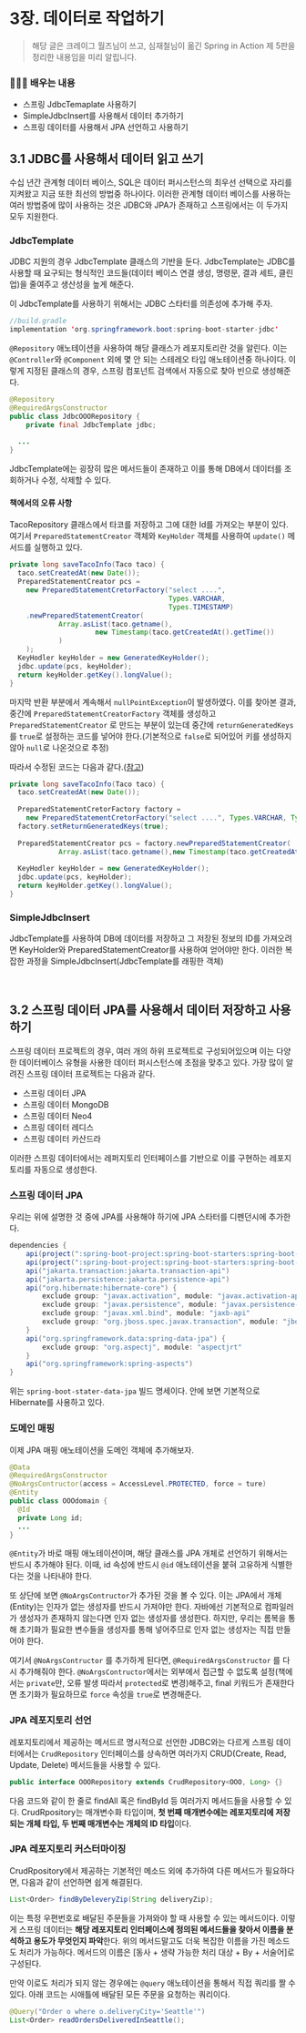 # 3장. 데이터로 작업하기

> 해당 글은 크레이그 월즈님이 쓰고, 심재철님이 옮긴 Spring in Action 제 5판을 정리한 내용임을 미리 알립니다.

### 👨🏽‍💻 배우는 내용

* 스프링 JdbcTemaplate 사용하기
* SimpleJdbcInsert를 사용해서 데이터 추가하기
* 스프링 데이터를 사용해서 JPA 선언하고 사용하기

## 3.1 JDBC를 사용해서 데이터 읽고 쓰기

수십 년간 관계형 데이터 베이스, SQL은 데이터 퍼시스턴스의 최우선 선택으로 자리를 지켜왔고 지금 또한 최선의 방법중 하나이다. 이러한 관계형 데이터 베이스를 사용하는 여러 방법중에 많이 사용하는 것은 JDBC와 JPA가 존재하고 스프링에서는 이 두가지 모두 지원한다.

### JdbcTemplate

JDBC 지원의 경우 JdbcTemplate 클래스의 기반을 둔다. JdbcTemplate는 JDBC를 사용할 때 요구되는 형식적인 코드들(데이터 베이스 연결 생성, 명령문, 결과 세트, 클린업)을 줄여주고 생산성을 높게 해준다. 

이 JdbcTemplate를 사용하기 위해서는 JDBC 스타터를 의존성에 추가해 주자.

```java
//build.gradle
implementation 'org.springframework.boot:spring-boot-starter-jdbc'
```

`@Repository` 애노테이션을 사용하여 해당 클래스가 레포지토리란 것을 알린다. 이는 `@Controller`와 `@Component` 외에 몇 안 되는 스테레오 타입 애노테이션중 하나이다. 이렇게 지정된 클래스의 경우, 스프링 컴포넌트 검색에서 자동으로 찾아 빈으로 생성해준다.

```java
@Repository
@RequiredArgsConstructor
public class JdbcOOORepository {
	private final JdbcTemplate jdbc;
  
  ...
}
```

JdbcTemplate에는 굉장히 많은 메서드들이 존재하고 이를 통해 DB에서 데이터를 조회하거나 수정, 삭제할 수 있다.

#### 책에서의 오류 사항

TacoRepository 클래스에서 타코를 저장하고 그에 대한 Id를 가져오는 부분이 있다. 여기서 `PreparedStatementCreator` 객체와 `KeyHolder` 객체를 사용하여 `update()` 메서드를 실행하고 있다. 

```java
private long saveTacoInfo(Taco taco) {
  taco.setCreatedAt(new Date());
  PreparedStatementCreator pcs = 
    new PreparedStatementCretorFactory("select ....",
                                       Types.VARCHAR,
                                       Types.TIMESTAMP)
    .newPreparedStatementCreator(
    		Array.asList(taco.getname(), 
                     new Timestamp(taco.getCreatedAt().getTime())
    		)
  	);
  KeyHodler keyHolder = new GeneratedKeyHolder();
  jdbc.update(pcs, keyHolder);
  return keyHolder.getKey().longValue();
}
```

마지막 반환 부분에서 계속해서 `nullPointException`이 발생하였다. 이를 찾아본 결과, 중간에 `PreparedStatementCreatorFactory` 객체를 생성하고 `PreparedStatementCreator` 로 만드는 부분이 있는데 중간에 `returnGeneratedKeys`를 `true`로 설정하는 코드를 넣어야 한다.(기본적으로 `false`로 되어있어 키를 생성하지 않아 `null`로 나온것으로 추정)

따라서 수정된 코드는 다음과 같다.([참고](https://stackoverflow.com/questions/53655693/keyholder-getkey-return-null))

```java
private long saveTacoInfo(Taco taco) {
  taco.setCreatedAt(new Date());
  
  PreparedStatementCretorFactory factory = 
    new PreparedStatementCretorFactory("select ....", Types.VARCHAR, Types.TIMESTAMP);
  factory.setReturnGeneratedKeys(true);
  
  PreparedStatementCreator pcs = factory.newPreparedStatementCreator(
    		Array.asList(taco.getname(),new Timestamp(taco.getCreatedAt().getTime())));
  
  KeyHodler keyHolder = new GeneratedKeyHolder();
  jdbc.update(pcs, keyHolder);
  return keyHolder.getKey().longValue();
}
```

### SimpleJdbcInsert

JdbcTemplate를 사용하여 DB에 데이터를 저장하고 그 저장된 정보의 ID를 가져오려면 KeyHolder와 PreparedStatementCreator를 사용하여 얻어야만 한다. 이러한 복잡한 과정을 SimpleJdbcInsert(JdbcTemplate를 래핑한 객체)

<br>

## 3.2 스프링 데이터 JPA를 사용해서 데이터 저장하고 사용하기

스프링 데이터 프로젝트의 경우, 여러 개의 하위 프로젝트로 구성되어있으며 이는 다양한 데이터베이스 유형을 사용한 데이터 퍼시스턴스에 초점을 맞추고 있다. 가장 많이 알려진 스프링 데이터 프로젝트는 다음과 같다.

* 스프링 데이터 JPA
* 스프링 데이터 MongoDB
* 스프링 데이터 Neo4
* 스프링 데이터 레디스
* 스프링 데이터 카산드라

이러한 스프링 데이터에서는 레퍼지토리 인터페이스를 기반으로 이를 구현하는 레포지토리를 자동으로 생성한다.

### 스프링 데이터 JPA

우리는 위에 설명한 것 중에 JPA를 사용해야 하기에 JPA 스타터를 디펜던시에 추가한다.

```java
dependencies {
	api(project(":spring-boot-project:spring-boot-starters:spring-boot-starter-aop"))
	api(project(":spring-boot-project:spring-boot-starters:spring-boot-starter-jdbc"))
	api("jakarta.transaction:jakarta.transaction-api")
	api("jakarta.persistence:jakarta.persistence-api")
	api("org.hibernate:hibernate-core") {
		exclude group: "javax.activation", module: "javax.activation-api"
		exclude group: "javax.persistence", module: "javax.persistence-api"
		exclude group: "javax.xml.bind", module: "jaxb-api"
		exclude group: "org.jboss.spec.javax.transaction", module: "jboss-transaction-api_1.2_spec"
	}
	api("org.springframework.data:spring-data-jpa") {
		exclude group: "org.aspectj", module: "aspectjrt"
	}
	api("org.springframework:spring-aspects")
}
```

위는 `spring-boot-stater-data-jpa` 빌드 명세이다. 안에 보면 기본적으로 Hibernate를 사용하고 있다.

### 도메인 매핑

이제 JPA 매핑 애노테이션을 도메인 객체에 추가해보자.

```java
@Data
@RequiredArgsConstructor
@NoArgsContructor(access = AccessLevel.PROTECTED, force = ture)
@Entity
public class OOOdomain {
  @Id
  private Long id;
  ...
}
```

`@Entity`가 바로 매핑 애노테이션이며, 해당 클래스를 JPA 개체로 선언하기 위해서는 반드시 추가해야 된다. 이때, id 속성에 반드시 `@id` 애노테이션을 붙혀 고유하게 식별한다는 것을 나타내야 한다.

또 상단에 보면 `@NoArgsContructor`가 추가된 것을 볼 수 있다. 이는 JPA에서 개체(Entity)는 인자가 없는 생성자를 반드시 가져야만 한다. 자바에선 기본적으로 컴파일러가 생성자가 존재하지 않는다면 인자 없는 생성자를 생성한다. 하지만, 우리는 롬복을 통해 초기화가 필요한 변수들을 생성자를 통해 넣어주므로 인자 없는 생성자는 직접 만들어야 한다. 

여기서 `@NoArgsContructor` 를 추가하게 된다면, `@RequiredArgsConstructor` 를 다시 추가해줘야 한다. `@NoArgsContructor`에서는 외부에서 접근할 수 없도록 설정(책에서는 `private`만, 오류 발생 따라서 `protected`로 변경)해주고, final 키워드가 존재한다면 초기화가 필요하므로 `force` 속성을 `true`로 변경해준다.

### JPA 레포지토리 선언

레포지토리에서 제공하는 메서드르 명시적으로 선언한 JDBC와는 다르게 스프링 데이터에서는 `CrudRepository` 인터페이스를 상속하면 여러가지 CRUD(Create, Read, Update, Delete) 메서드들을 사용할 수 있다.

```java
public interface OOORepository extends CrudRepository<OOO, Long> {}
```

다음 코드와 같이 한 줄로 findAll 혹은 findById 등 여러가지 메서드들을 사용할 수 있다. CrudRpository는 매개변수화 타입이며, **첫 번째 매개변수에는 레포지토리에 저장되는 개체 타입, 두 번째 매개변수는 개체의 ID 타입**이다.

### JPA 레포지토리 커스터마이징

CrudRpository에서 제공하는 기본적인 메소드 외에 추가하여 다른 메서드가 필요하다면, 다음과 같이 선언하면 쉽게 해결된다.

```java
List<Order> findByDeleveryZip(String deliveryZip);
```

이는 특정 우편번호로 배달된 주문들을 가져와야 할 때 사용할 수 있는 메서드이다. 이렇게 스프링 데이터는 **해당 레포지토리 인터페이스에 정의된 메서드들을 찾아서 이름을 분석하고 용도가 무엇인지 파악**한다. 위의 메서드말고도 더욱 복잡한 이름을 가진 메소드도 처리가 가능하다. 메서드의 이름은 [동사 + 생략 가능한 처리 대상 + By + 서술어]로 구성된다.

만약 이로도 처리가 되지 않는 경우에는 `@query` 애노테이션을 통해서 직접 쿼리를 짤 수 있다. 아래 코드는 시애틀에 배달된 모든 주문을 요청하는 쿼리이다.

```java
@Query("Order o where o.deliveryCity='Seattle'")
List<Order> readOrdersDeliveredInSeattle();
```

